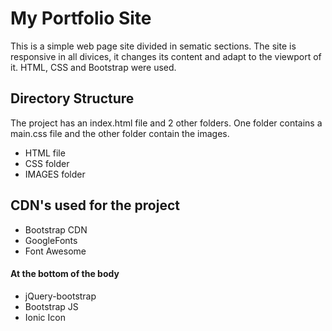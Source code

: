 # My Portfolio Site 
This is a simple web page site divided in sematic sections. The site is responsive in all divices, it changes its content and adapt to the viewport of it. HTML, CSS and Bootstrap were used. 

## Directory Structure
The project has an index.html file and 2 other folders. One folder contains a main.css file and the other folder contain the images. 
* HTML file
* CSS folder
* IMAGES folder

## CDN's used for the project 
* Bootstrap CDN
* GoogleFonts 
* Font Awesome
#### At the bottom of the body
* jQuery-bootstrap 
* Bootstrap JS 
* Ionic Icon 